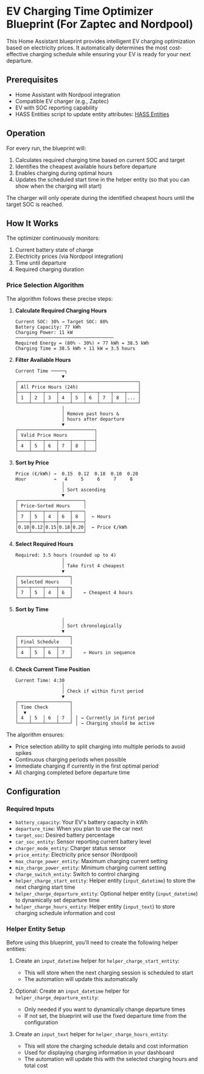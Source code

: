 # EV Charging Time Optimizer Blueprint (For Zaptec and Nordpool)

This Home Assistant blueprint provides intelligent EV charging optimization based on electricity prices. It automatically determines the most cost-effective charging schedule while ensuring your EV is ready for your next departure.

## Prerequisites
- Home Assistant with Nordpool integration
- Compatible EV charger (e.g., Zaptec)
- EV with SOC reporting capability
- HASS Entities script to update entity attributes: [HASS Entities](https://github.com/pmazz/ps_hassio_entities/blob/master/python_scripts/hass_entities.py)

## Operation
For every run, the blueprint will:
1. Calculates required charging time based on current SOC and target
2. Identifies the cheapest available hours before departure
3. Enables charging during optimal hours
4. Updates the scheduled start time in the helper entity (so that you can show when the charging will start)

The charger will only operate during the identified cheapest hours until the target SOC is reached.

## How It Works

The optimizer continuously monitors:
1. Current battery state of charge
2. Electricity prices (via Nordpool integration)
3. Time until departure
4. Required charging duration


### Price Selection Algorithm

The algorithm follows these precise steps:

1. **Calculate Required Charging Hours**
   ```
   Current SOC: 30% → Target SOC: 80%
   Battery Capacity: 77 kWh
   Charging Power: 11 kW
   ────────────────────────────────────
   Required Energy = (80% - 30%) × 77 kWh = 38.5 kWh
   Charging Time = 38.5 kWh ÷ 11 kW = 3.5 hours
   ```

2. **Filter Available Hours**
   ```
   Current Time ─────┐
                    ▼
   ┌────────────────────────────────────────────┐
   │ All Price Hours (24h)                      │
   ├────┬────┬────┬────┬────┬────┬────┬────┬────┤
   │ 1  │ 2  │ 3  │ 4  │ 5  │ 6  │ 7  │ 8  │... │
   └────┴────┴────┴────┴────┴────┴────┴────┴────┘
                    │
                    │ Remove past hours &
                    │ hours after departure
                    ▼
   ┌────────────────────────────┐
   │ Valid Price Hours          │
   ├────┬────┬────┬────┬────┬───┤
   │ 4  │ 5  │ 6  │ 7  │ 8  │   │
   └────┴────┴────┴────┴────┴───┘
   ```

3. **Sort by Price**
   ```
   Price (€/kWh) →  0.15  0.12  0.18  0.10  0.20
   Hour          →   4     5     6     7     8
                    │
                    │ Sort ascending
                    ▼
   ┌────────────────────────┐
   │ Price-Sorted Hours     │
   ├────┬────┬────┬────┬────┐
   │ 7  │ 5  │ 4  │ 6  │ 8  │  ← Hours
   ├────┼────┼────┼────┼────┤
   │0.10│0.12│0.15│0.18│0.20│  ← Price €/kWh
   └────┴────┴────┴────┴────┘
   ```

4. **Select Required Hours**
   ```
   Required: 3.5 hours (rounded up to 4)
                    │
                    │ Take first 4 cheapest
                    ▼
   ┌───────────────────┐
   │ Selected Hours    │
   ├────┬────┬────┬────┐
   │ 7  │ 5  │ 4  │ 6  │    ← Cheapest 4 hours
   └────┴────┴────┴────┘
   ```

5. **Sort by Time**
   ```
                    │
                    │ Sort chronologically
                    ▼
   ┌───────────────────┐
   │ Final Schedule    │
   ├────┬────┬────┬────┐
   │ 4  │ 5  │ 6  │ 7  │    ← Hours in sequence
   └────┴────┴────┴────┘
   ```

6. **Check Current Time Position**
   ```
   Current Time: 4:30
                    │
                    │ Check if within first period
                    ▼
   ┌───────────────────┐
   │ Time Check        │
   │  ▼                │
   │ 4  │ 5  │ 6  │ 7  │ │ → Currently in first period
   └────┴────┴────┴────┘ │ → Charging should be active
   ```

The algorithm ensures:
- Price selection ability to split charging into multiple periods to avoid spikes
- Continuous charging periods when possible
- Immediate charging if currently in the first optimal period
- All charging completed before departure time



## Configuration

### Required Inputs

- `battery_capacity`: Your EV's battery capacity in kWh
- `departure_time`: When you plan to use the car next
- `target_soc`: Desired battery percentage
- `car_soc_entity`: Sensor reporting current battery level
- `charger_mode_entity`: Charger status sensor
- `price_entity`: Electricity price sensor (Nordpool)
- `max_charge_power_entity`: Maximum charging current setting
- `min_charge_power_entity`: Minimum charging current setting
- `charge_switch_entity`: Switch to control charging
- `helper_charge_start_entity`: Helper entity (`input_datetime`) to store the next charging start time
- `helper_charge_departure_entity`: Optional helper entity (`input_datetime`) to dynamically set departure time
- `helper_charge_hours_entity`: Helper entity (`input_text`) to store charging schedule information and cost

### Helper Entity Setup

Before using this blueprint, you'll need to create the following helper entities:

1. Create an `input_datetime` helper for `helper_charge_start_entity`:
   - This will store when the next charging session is scheduled to start
   - The automation will update this automatically

2. Optional: Create an `input_datetime` helper for `helper_charge_departure_entity`:
   - Only needed if you want to dynamically change departure times
   - If not set, the blueprint will use the fixed departure time from the configuration

3. Create an `input_text` helper for `helper_charge_hours_entity`:
   - This will store the charging schedule details and cost information
   - Used for displaying charging information in your dashboard
   - The automation will update this with the selected charging hours and total cost


